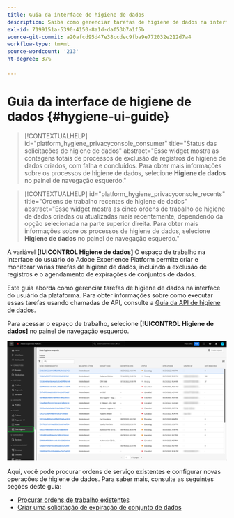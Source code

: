 ```yaml
---
title: Guia da interface de higiene de dados
description: Saiba como gerenciar tarefas de higiene de dados na interface do usuário do Adobe Experience Platform.
exl-id: 7199151a-5390-4150-8a1d-daf53b7a1f5b
source-git-commit: a20afcd95d47e38ccdec9fba9e772032e212d7a4
workflow-type: tm+mt
source-wordcount: '213'
ht-degree: 37%

---
```


# Guia da interface de higiene de dados {#hygiene-ui-guide}

>[!CONTEXTUALHELP]
>id="platform_hygiene_privacyconsole_consumer"
>title="Status das solicitações de higiene de dados"
>abstract="Esse widget mostra as contagens totais de processos de exclusão de registros de higiene de dados criados, com falha e concluídos. Para obter mais informações sobre os processos de higiene de dados, selecione **Higiene de dados** no painel de navegação esquerdo."

>[!CONTEXTUALHELP]
>id="platform_hygiene_privacyconsole_recents"
>title="Ordens de trabalho recentes de higiene de dados"
>abstract="Esse widget mostra as cinco ordens de trabalho de higiene de dados criadas ou atualizadas mais recentemente, dependendo da opção selecionada na parte superior direita. Para obter mais informações sobre os processos de higiene de dados, selecione **Higiene de dados** no painel de navegação esquerdo."

A variável **[!UICONTROL Higiene de dados]** O espaço de trabalho na interface do usuário do Adobe Experience Platform permite criar e monitorar várias tarefas de higiene de dados, incluindo a exclusão de registros e o agendamento de expirações de conjuntos de dados.

Este guia aborda como gerenciar tarefas de higiene de dados na interface do usuário da plataforma. Para obter informações sobre como executar essas tarefas usando chamadas de API, consulte a [Guia da API de higiene de dados](../api/overview.md).

Para acessar o espaço de trabalho, selecione **[!UICONTROL Higiene de dados]** no painel de navegação esquerdo.

![Imagem mostrando o [!UICONTROL Higiene de dados] espaço de trabalho na interface do usuário da Platform](../images/ui/overview/home.png)

Aqui, você pode procurar ordens de serviço existentes e configurar novas operações de higiene de dados. Para saber mais, consulte as seguintes seções deste guia:

* [Procurar ordens de trabalho existentes](./browse.md)
* [Criar uma solicitação de expiração de conjunto de dados](./dataset-expiration.md)
<!-- * [Create a record delete request](./record-delete.md) -->
